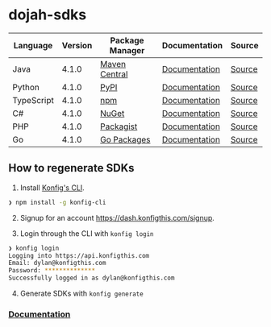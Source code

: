 # dojah-sdks

|Language|Version|Package Manager|Documentation|Source|
|-|-|-|-|-|
|Java|4.1.0|[Maven Central](https://central.sonatype.com/artifact/com.konfigthis.dojah/dojah-java-sdk/4.1.0)|[Documentation](https://github.com/dojah-inc/dojah-sdks/tree/main/java/README.md)|[Source](https://github.com/dojah-inc/dojah-sdks/tree/main/java)|
|Python|4.1.0|[PyPI](https://pypi.org/project/dojah-python-sdk/4.1.0)|[Documentation](https://github.com/dojah-inc/dojah-sdks/tree/main/python/README.md)|[Source](https://github.com/dojah-inc/dojah-sdks/tree/main/python)|
|TypeScript|4.1.0|[npm](https://www.npmjs.com/package/dojah-typescript-sdk/v/4.1.0)|[Documentation](https://github.com/dojah-inc/dojah-sdks/tree/main/typescript/README.md)|[Source](https://github.com/dojah-inc/dojah-sdks/tree/main/typescript)|
|C#|4.1.0|[NuGet](https://nuget.org/packages/Dojah.Net/4.1.0)|[Documentation](https://github.com/dojah-inc/dojah-sdks/tree/main/csharp/README.md)|[Source](https://github.com/dojah-inc/dojah-sdks/tree/main/csharp)|
|PHP|4.1.0|[Packagist](https://packagist.org/packages/konfig/dojah-php-sdk#4.1.0)|[Documentation](https://github.com/dojah-inc/dojah-php-sdk)|[Source](https://github.com/dojah-inc/dojah-php-sdk)|
|Go|4.1.0|[Go Packages](https://pkg.go.dev/github.com/dojah-inc/dojah-sdks/go)|[Documentation](https://github.com/dojah-inc/dojah-sdks/tree/main/go/README.md)|[Source](https://github.com/dojah-inc/dojah-sdks/tree/main/go)|


## How to regenerate SDKs

1. Install [Konfig's CLI](https://www.npmjs.com/package/konfig-cli).

```bash
❯ npm install -g konfig-cli
```

2. Signup for an account https://dash.konfigthis.com/signup.

3. Login through the CLI with `konfig login`

```bash
❯ konfig login
Logging into https://api.konfigthis.com
Email: dylan@konfigthis.com
Password: **************
Successfully logged in as dylan@konfigthis.com
```

4. Generate SDKs with `konfig generate`

### [Documentation](https://konfigthis.com/docs)
